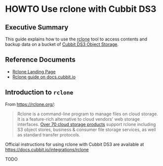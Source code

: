 # HOWTO Use rclone with Cubbit DS3

## Executive Summary

This guide explains how to use the [rclone](https://rclone.org/) tool to access contents and backup data on a bucket of [Cubbit DS3 Object Storage](https://www.cubbit.io/).

## Reference Documents

* [Rclone Landing Page](https://rclone.org/)
* [Rclone guide on docs.cubbit.io](https://docs.cubbit.io/integrations/rclone)

## Introduction to `rclone`

From <https://rclone.org/>:

> Rclone is a command-line program to manage files on cloud storage. It is a feature-rich alternative to cloud vendors' web storage interfaces.
> [Over 70 cloud storage products](https://rclone.org/#providers) support rclone including S3 object stores, business & consumer file storage services, as well as standard transfer protocols.

Official instructions for using rclone with Cubbit DS3 are available at <https://docs.cubbit.io/integrations/rclone>

TODO

<!-- EOF -->